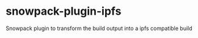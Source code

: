 # snowpack-plugin-ipfs
  
Snowpack plugin to transform the build output into a ipfs compatible build
